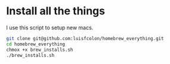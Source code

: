 # Install all the things

I use this script to setup new macs.

```bash
git clone git@github.com:luisfcolon/homebrew_everything.git
cd homebrew_everything
chmox +x brew_installs.sh
./brew_installs.sh
```
